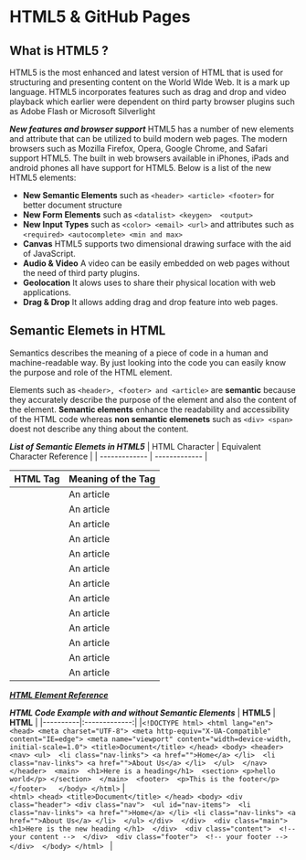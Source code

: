 # HTML5 & GitHub Pages

## What is HTML5 ?
HTML5 is the most enhanced and latest version of HTML that is used for structuring and presenting content on the World WIde Web. It is a mark up language. HTML5 incorporates features such as drag and drop and video playback which earlier were dependent on third party browser plugins such as Adobe Flash or Microsoft Silverlight

***New features and browser support***
HTML5 has a number of new elements and attribute that can be utilized to build modern web pages. The modern browsers such as Mozilla Firefox, Opera, Google Chrome, and Safari support HTML5. The built in web browsers available in iPhones, iPads and android phones all have support for HTML5. Below is a list of the new HTML5 elements:
- **New Semantic Elements** such as ```<header> <article> <footer>``` for better document structure
- **New Form Elements** such as ```<datalist> <keygen>  <output>```
- **New Input Types** such as ```<color> <email> <url>``` and attributes such as ```<required> <autocomplete> <min and max>```
- **Canvas** HTML5 supports two dimensional drawing surface with the aid of JavaScript.
- **Audio & Video** A video can be easily embedded on web pages without the need of third party plugins.
- **Geolocation** It alows uses to share their physical location with web applications.
- **Drag & Drop** It allows adding drag and drop feature into web pages.

## Semantic Elemets in HTML
Semantics describes the meaning of a piece of code in a human and machine-readable way. By just looking into the code you can easily know the purpose and role of the HTML element.

Elements such as ```<header>, <footer> and <article>``` are **semantic** because they accurately describe the purpose of the element and also the content of the element. **Semantic elements** enhance the readability and accessibility of the HTML code whereas **non semantic elemenets** such as ```<div> <span>``` doest not describe any thing about the content.

***List of Semantic Elemets in HTML5***
| HTML Character  | Equivalent Character Reference |
| ------------- | ------------- |

|**HTML Tag**| **Meaning of the Tag**| 
|----------|-------------|
| <article> |  An article | 
| <article> |  An article | 
| <article> |  An article | 
| <article> |  An article | 
| <article> |  An article | 
| <article> |  An article | 
| <article> |  An article | 
| <article> |  An article | 
| <article> |  An article | 
| <article> |  An article | 
| <article> |  An article | 
| <article> |  An article | 
| <article> |  An article | 

***[HTML Element Reference](https://developer.mozilla.org/en-US/docs/Web/HTML/Element)***

***HTML Code Example with and without Semantic Elements***
| **HTML5**   |      **HTML**      | 
|----------|:-------------:|
|``` <!DOCTYPE html>
            <html lang="en">
            <head>
                <meta charset="UTF-8">
                <meta http-equiv="X-UA-Compatible" content="IE=edge">
                <meta name="viewport" content="width=device-width, initial-scale=1.0">
                <title>Document</title>
            </head>
            <body>
               <header>
                    <nav>
                         <ul> 
                             <li class="nav-links"> <a href="">Home</a> </li> 
                             <li class="nav-links"> <a href="">About Us</a> </li> 
                            </ul> 
                        </nav> 
                    </header> 
                    <main> 
                        <h1>Here is a heading</h1> 
                        <section> <p>hello world</p> </section> 
                    </main> 
                    <footer> 
                        <p>This is the footer</p> 
                    </footer>  
            </body>
            </html> ```  |  
            ``` <html>
            <head>
                <title>Document</title>
            </head>
            <body>
                <div class="header">
                     <div class="nav"> 
                         <ul id="nav-items"> 
                             <li class="nav-links"> <a href="">Home</a> </li>
                              <li class="nav-links"> <a href="">About Us</a> </li> 
                            </ul>
                    </div> 
                </div> 
                <div class="main"> 
                    <h1>Here is the new heading </h1> 
                </div> 
                <div class="content"> 
                    <!-- your content --> 
                </div> 
                <div class="footer"> 
                    <!-- your footer -->
                 </div> 
            </body>
            </html> 
            ```
             | 